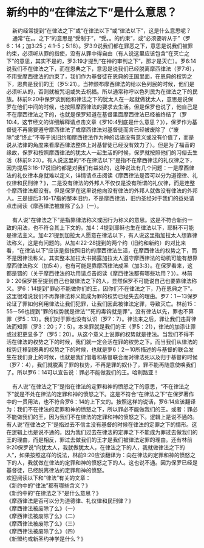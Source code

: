 # 新约中的“在律法之下”是什么意思？



<p>&nbsp; &nbsp; 新约经常提到“在律法之下”或“在律法以下”或“律法以下”，这是什么意思呢？<br />
&nbsp; &nbsp; 通常“在。。之下”的意思是“受制于”，“受。。的约束”，或“必须要听从于”（罗6：14；加3:25；4:1-5；5:18）。罗3:9说我们都在罪恶之下，意思是说我们被罪约束，必须听从罪的指使，没有从罪中得自由（有人说这里应该包含“在灭亡之下”的意思，其实不是的，罗3:19才提到“在神的审判之下”，那才是灭亡）。罗6:14说我们不在律法之下，而在恩典之下，意思是说我们已经脱离摩西律法（罗7:6），不用受摩西律法的约束了，我们作为基督徒在恩典的王国里面，在恩典的权势之下，恩典是我们的王（罗5:21）。当神颁布摩西律法的给以色列民的时候，他们是必须听从的，否则就被咒诅或失去祝福。所以通常称呼以色列民为在律法之下的民族。林前9:20中保罗谈到他和律法之下的犹太人在一起就做犹太人，意思是说保罗在他们中间的时候，也按照摩西律法的要求去生活。但是保罗也说了，他自己是不在摩西律法之下的，也就是保罗知道在基督里面摩西律法已经被终结了（罗10:4，这节经文的详细解释请点击文章《罗10:4到底是什么意思？》），保罗作为基督徒不再需要遵守摩西律法了或摩西律法对基督徒而言已经被废除了（“废除”或“终止”不等于说旧约和摩西律法作为神的话语没有意义或没有价值了，而是说从法律的角度来看摩西律法整体上对基督徒已经没有效力了）。但是为了福音的缘故，保罗和按照摩西律法的犹太人一起生活的时候，保罗就按照他们的习俗去生活（林前9:23）。有人说这里的“不在律法以下”是指不在摩西律法的礼仪律之下，因为提后3:16-17说旧约都是对我们有益处的，这种说法有几个问题：一是摩西律法的礼仪律本身就难以定义，详情请点击阅读《摩西律法是否可以分为道德律、礼仪律和民刑律？》，二是没有律法的外邦人不仅仅是没有所谓的礼仪律，而是连整个摩西律法都没有。但是保罗在这里说他向没有律法的外邦人就做没有律法的外邦人。三是提后3:16-17指的整本旧约，不是摩西律法，旧约圣经对于我们的益处请点击阅读《摩西律法被废除了么》（一）。<br />
&nbsp;<br />
&nbsp; &nbsp; 有人说"在律法之下"是指靠律法称义或因行为称义的意思。这是不符合新约一致的用法，也不符合其上下文的。加4：4提到耶稣也生在律法以下，耶稣不可能是律法主义。加4:21提到加拉太人愿意在律法以下，有人说这里指加拉太人想靠律法称义，这是有问题的。从加4:22-28提到的两个约（旧约和新约）的对比来看，“在律法以下”应该是指按照旧约的摩西律法生活，在摩西律法的权势之下，而不是因律法称义。其实整本加拉太书揭露加拉太人遵守摩西律法的动机可能有想靠摩西律法称义（加5:4），也有可能是靠摩西律法成圣（加3:3）。在保罗看来，这都是错的（关于摩西律法的功用请点击阅读《摩西律法都有哪些功用？》）。林前9：20保罗甚至提到自己也做律法之下的人，显然保罗不可能说自己也要靠律法称义。罗6：14提到"罪必不能做你们的王，因你们不在律法之下，乃在恩典之下"。这里很难说我们不再靠律法称义能成为罪的权势已经失去的理由。罗7：1－13保罗论证了罪如何利用律法让我们犯罪，让我们因此被律法定罪，导致灭亡。林前15：55－56也提到"罪的权势就是律法""死的毒钩就是罪"。没有律法以先，罪也不算罪（罗5：13）。我们对于罪也没有认识（罗7：7）。律法来之后，罪让我们违背律法而知罪（罗3：20；7：5）。本来罪就是我们的王（罗5：21），律法的加添让罪或过犯更显多了（罗5：20）。从这个意义上说罪的权势就是律法。当我们不得不活在律法的权势之下的时候，我们就一定会活在罪的权势之下。而当我们从律法的权势迁移到恩典的权势之下的时候，也就是罗6：2－10所描述的与基督的联合发生在我们身上的时候，也就是我们借着和基督联合而对律法死以及归于基督的时候（罗7：4），我们就脱离了罪的权势，不再是罪的奴仆了，罪不能再随意使唤我们了。所以罗6：14可以宣告说：罪必不能做我们的王。哈利路亚！<br />
&nbsp;<br />
&nbsp; &nbsp; 有人说“在律法之下”是指在律法的定罪和神的愤怒之下的意思，“不在律法之下”就是不处在律法的定罪和神的愤怒之下。这是不符合“在律法之下”在保罗著作中的一贯用法，也不符合罗6：14的上下文的。按照这样的说话，罗6:14应该翻译为：我们不在律法的定罪和神的愤怒之下，所以罪必不能做我们的王。或者：罪必不能做我们的王，因为我们不在律法的定罪和神的愤怒之下。逻辑上是说不通的。有人说“在律法之下”是指过去不信主没有基督的时候在律法的定罪之下的情形。这在逻辑上也是说不通的。因为我们过去在律法的定罪之下不能成为罪过去做我们的王的理由，而是相反，罪过去做我们的王才是我们被律法定罪的理由。还有林前9:20保罗说“向犹太人，我就做犹太人，在律法之下的人，我就做律法之下的人”，如果按照这样的说法，林前9:20应该翻译为：向在律法的定罪和神的愤怒之下的人，我就做在律法的定罪和神的愤怒之下的人。这也说不通。因为保罗已经是基督徒，已经脱离律法的定罪和神的愤怒。<br />
欢迎阅读以下和“律法”有关的文章：<br />
《新约中的“律法”都有哪些含义？》<br />
《新约中的“在律法之下”是什么意思？》<br />
《摩西律法是否可以分为道德律、礼仪律和民刑律？》<br />
《摩西律法被废除了么》（一）<br />
《摩西律法被废除了么》（二）<br />
《摩西律法被废除了么》（三）<br />
《摩西律法被废除了么》（四）<br />
《新盟约或新圣约神学是什么？》</p>